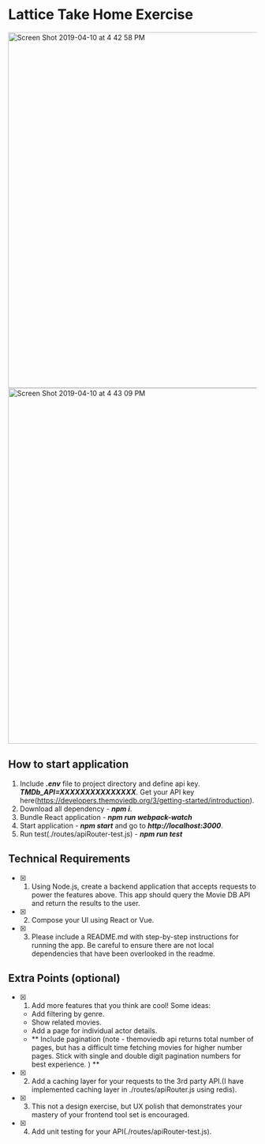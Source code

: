 # Lattice Take Home Exercise


<img width="720" alt="Screen Shot 2019-04-10 at 4 42 58 PM" src="https://user-images.githubusercontent.com/10293475/55921313-1d465b80-5bb1-11e9-866a-c856e3cee0f9.png">

<img width="720" alt="Screen Shot 2019-04-10 at 4 43 09 PM" src="https://user-images.githubusercontent.com/10293475/55921306-14ee2080-5bb1-11e9-853b-409e7a424829.png">


## How to start application
1. Include ***.env*** file to project directory and define api key. ***TMDb_API=XXXXXXXXXXXXXXX***. Get your API key here(https://developers.themoviedb.org/3/getting-started/introduction).
2. Download all dependency - ***npm i***.
3. Bundle React application - ***npm run webpack-watch***
4. Start application - ***npm start*** and go to ***http://localhost:3000***.
5. Run test(./routes/apiRouter-test.js) - ***npm run test***


## Technical Requirements
- [x] 1. Using Node.js, create a backend application that accepts requests to power the features above. This app should query the Movie DB API and return the results to the user.
- [x] 2. Compose your UI using React or Vue.
- [x] 3. Please include a README.md with step-by-step instructions for running the app. Be careful to ensure there are not local dependencies that have been overlooked in the readme.

## Extra Points (optional)
- [x] 1. Add more features that you think are cool! Some ideas:
    - Add filtering by genre.
    - Show related movies.
    - Add a page for individual actor details.
    - ** Include pagination (note - themoviedb api returns total number of pages, but has a difficult time fetching movies for  higher number pages. Stick with single and double digit pagination numbers for best experience. ) **
- [x] 2. Add a caching layer for your requests to the 3rd party API.(I have implemented caching layer in ./routes/apiRouter.js using redis).
- [x] 3. This not a design exercise, but UX polish that demonstrates your mastery of your frontend tool set is encouraged.
- [x] 4. Add unit testing for your API(./routes/apiRouter-test.js).
